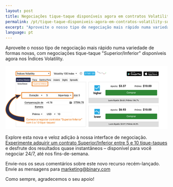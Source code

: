```yaml
---
layout: post
title: Negociações tique-taque disponíveis agora em contratos Volatility "Superior/Inferior"
permalink: /pt/tique-taque-disponiveis-agora-em-contratos-volatility-superior-inferior-2016/
excerpt: "Aproveite o nosso tipo de negociação mais rápido numa variedade de formas novas, com negociações tique-taque Superior/Inferior disponíveis agora nos Índices Volatility..."
language: pt
---
```

Aproveite o nosso tipo de negociação mais rápido numa variedade de formas novas, com negociações tique-taque "Superior/Inferior" disponíveis agora nos Índices Volatility.

<a href="https://www.binary.com/pt/trading.html?currency=USD&market=volidx&duration_amount=5&duration_units=t&amount=10&amount_type=payout&expiry_type=duration&underlying=R_100&formname=higherlower&barrier=+9.78" target="_blank"><img src="/images/pt-19-sep.jpg" alt="Binary.com"></a>

Explore esta nova e veloz adição à nossa interface de negociação. <a href="https://www.binary.com/pt/trading.html?currency=USD&market=volidx&duration_amount=5&duration_units=t&amount=10&amount_type=payout&expiry_type=duration&underlying=R_100&formname=higherlower&barrier=+9.78" target="_blank">Experimente adquirir um contrato Superior/Inferior entre 5 e 10 tique-taques</a> e desfrute dos resultados quase instantâneos – disponível para você negociar 24/7, até nos fins-de-semana.

Envie-nos os seus comentários sobre este novo recurso recém-lançado. Envie as mensagens para marketing@binary.com

Como sempre, agradecemos o seu apoio!